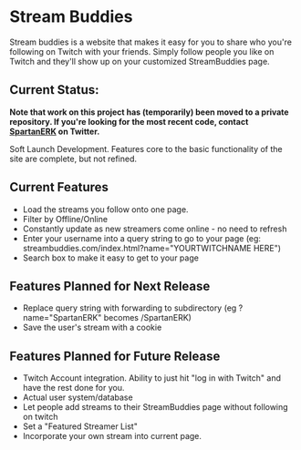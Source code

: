 # Stream Buddies

Stream buddies is a website that makes it easy for you to share who you're following on Twitch with your friends. Simply follow people you like on Twitch and they'll show up on your customized StreamBuddies page.

## Current Status:

**Note that work on this project has (temporarily) been moved to a private repository. If you're looking for the most recent code, contact [SpartanERK](http://twitter.com/spartanERK) on Twitter.**

Soft Launch Development. Features core to the basic functionality of the site are complete, but not refined.

## Current Features

* Load the streams you follow onto one page.
* Filter by Offline/Online
* Constantly update as new streamers come online - no need to refresh
* Enter your username into a query string to go to your page (eg: streambuddies.com/index.html?name="YOURTWITCHNAME HERE")
* Search box to make it easy to get to your page

## Features Planned for Next Release

* Replace query string with forwarding to subdirectory (eg ?name="SpartanERK" becomes /SpartanERK)
* Save the user's stream with a cookie


## Features Planned for Future Release

* Twitch Account integration. Ability to just hit "log in with Twitch" and have the rest done for you.
* Actual user system/database
* Let people add streams to their StreamBuddies page without following on twitch
* Set a "Featured Streamer List"
* Incorporate your own stream into current page.

